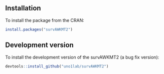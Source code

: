 ## Installation

To install the package from the CRAN:

``` r
install.packages("survAWKMT2")
```

## Development version

To install the development version of the survAWKMT2 (a bug fix version):

``` r
devtools::install_github("uno1lab/survAWKMT2")
```
